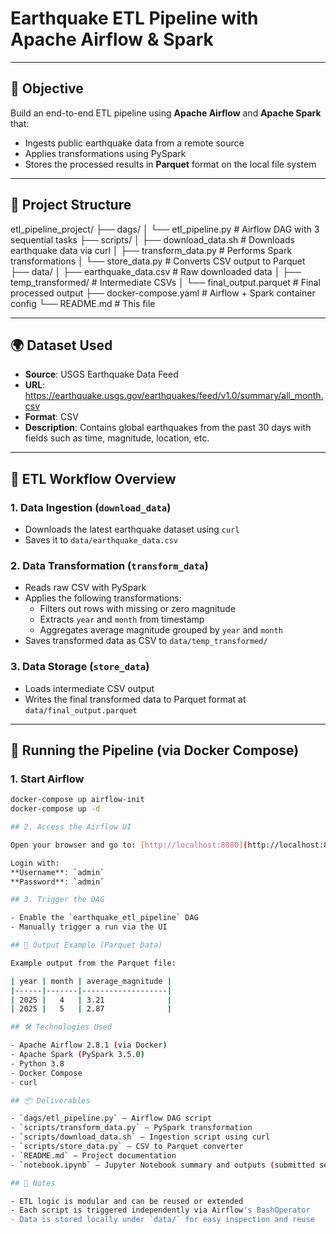 # Earthquake ETL Pipeline with Apache Airflow & Spark

---

## 📌 Objective

Build an end-to-end ETL pipeline using **Apache Airflow** and **Apache Spark** that:

- Ingests public earthquake data from a remote source
- Applies transformations using PySpark
- Stores the processed results in **Parquet** format on the local file system

---

## 🧱 Project Structure

etl_pipeline_project/
├── dags/
│ └── etl_pipeline.py # Airflow DAG with 3 sequential tasks
├── scripts/
│ ├── download_data.sh # Downloads earthquake data via curl
│ ├── transform_data.py # Performs Spark transformations
│ └── store_data.py # Converts CSV output to Parquet
├── data/
│ ├── earthquake_data.csv # Raw downloaded data
│ ├── temp_transformed/ # Intermediate CSVs
│ └── final_output.parquet # Final processed output
├── docker-compose.yaml # Airflow + Spark container config
└── README.md # This file

---

## 🌍 Dataset Used

- **Source**: USGS Earthquake Data Feed
- **URL**: https://earthquake.usgs.gov/earthquakes/feed/v1.0/summary/all_month.csv
- **Format**: CSV
- **Description**: Contains global earthquakes from the past 30 days with fields such as time, magnitude, location, etc.

---

## 🔄 ETL Workflow Overview

### 1. Data Ingestion (`download_data`)

- Downloads the latest earthquake dataset using `curl`
- Saves it to `data/earthquake_data.csv`

### 2. Data Transformation (`transform_data`)

- Reads raw CSV with PySpark
- Applies the following transformations:
  - Filters out rows with missing or zero magnitude
  - Extracts `year` and `month` from timestamp
  - Aggregates average magnitude grouped by `year` and `month`
- Saves transformed data as CSV to `data/temp_transformed/`

### 3. Data Storage (`store_data`)

- Loads intermediate CSV output
- Writes the final transformed data to Parquet format at `data/final_output.parquet`

---

## 🚀 Running the Pipeline (via Docker Compose)

### 1. Start Airflow

```bash
docker-compose up airflow-init
docker-compose up -d

## 2. Access the Airflow UI

Open your browser and go to: [http://localhost:8080](http://localhost:8080)

Login with:
**Username**: `admin`
**Password**: `admin`

## 3. Trigger the DAG

- Enable the `earthquake_etl_pipeline` DAG
- Manually trigger a run via the UI

## 📂 Output Example (Parquet Data)

Example output from the Parquet file:

| year | month | average_magnitude |
|------|-------|-------------------|
| 2025 |   4   | 3.21              |
| 2025 |   5   | 2.87              |

## 🛠 Technologies Used

- Apache Airflow 2.8.1 (via Docker)
- Apache Spark (PySpark 3.5.0)
- Python 3.8
- Docker Compose
- curl

## 📦 Deliverables

- `dags/etl_pipeline.py` – Airflow DAG script
- `scripts/transform_data.py` – PySpark transformation
- `scripts/download_data.sh` – Ingestion script using curl
- `scripts/store_data.py` – CSV to Parquet converter
- `README.md` – Project documentation
- `notebook.ipynb` – Jupyter Notebook summary and outputs (submitted separately)

## 📝 Notes

- ETL logic is modular and can be reused or extended
- Each script is triggered independently via Airflow's BashOperator
- Data is stored locally under `data/` for easy inspection and reuse
```
